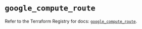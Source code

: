 # `google_compute_route`

Refer to the Terraform Registry for docs: [`google_compute_route`](https://registry.terraform.io/providers/hashicorp/google-beta/6.38.0/docs/resources/google_compute_route).
